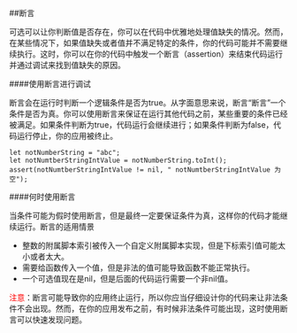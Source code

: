 ##断言

可选可以让你判断值是否存在，你可以在代码中优雅地处理值缺失的情况。然而，在某些情况下，如果值缺失或者值并不满足特定的条件，你的代码可能并不需要继续执行。这时，你可以在你的代码中触发一个断言（assertion）来结束代码运行并通过调试来找到值缺失的原因。

####使用断言进行调试

断言会在运行时判断一个逻辑条件是否为true。从字面意思来说，断言“断言”一个条件是否为真。你可以使用断言来保证在运行其他代码之前，某些重要的条件已经被满足。如果条件判断为true，代码运行会继续进行；如果条件判断为false，代码运行停止，你的应用被终止。

```
let notNumberString = "abc";
let notNumtberStringIntValue = notNumberString.toInt();
assert(notNumtberStringIntValue != nil, " notNumtberStringIntValue 为空");
```

####何时使用断言

当条件可能为假时使用断言，但是最终一定要保证条件为真，这样你的代码才能继续运行。断言的适用情景

* 整数的附属脚本索引被传入一个自定义附属脚本实现，但是下标索引值可能太小或者太大。
* 需要给函数传入一个值，但是非法的值可能导致函数不能正常执行。
* 一个可选值现在是nil，但是后面的代码运行需要一个非nil值。

<font color="red">注意</font>：断言可能导致你的应用终止运行，所以你应当仔细设计你的代码来让非法条件不会出现。然而，在你的应用发布之前，有时候非法条件可能出现，这时使用断言可以快速发现问题。